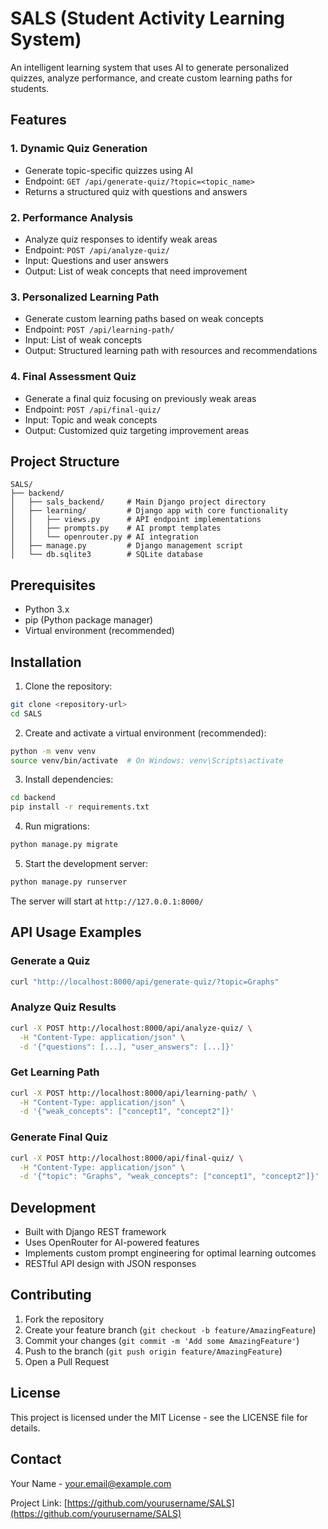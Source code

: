 # SALS (Student Activity Learning System)

An intelligent learning system that uses AI to generate personalized quizzes, analyze performance, and create custom learning paths for students.

## Features

### 1. Dynamic Quiz Generation
- Generate topic-specific quizzes using AI
- Endpoint: `GET /api/generate-quiz/?topic=<topic_name>`
- Returns a structured quiz with questions and answers

### 2. Performance Analysis
- Analyze quiz responses to identify weak areas
- Endpoint: `POST /api/analyze-quiz/`
- Input: Questions and user answers
- Output: List of weak concepts that need improvement

### 3. Personalized Learning Path
- Generate custom learning paths based on weak concepts
- Endpoint: `POST /api/learning-path/`
- Input: List of weak concepts
- Output: Structured learning path with resources and recommendations

### 4. Final Assessment Quiz
- Generate a final quiz focusing on previously weak areas
- Endpoint: `POST /api/final-quiz/`
- Input: Topic and weak concepts
- Output: Customized quiz targeting improvement areas

## Project Structure

```
SALS/
├── backend/
│   ├── sals_backend/     # Main Django project directory
│   ├── learning/         # Django app with core functionality
│   │   ├── views.py      # API endpoint implementations
│   │   ├── prompts.py    # AI prompt templates
│   │   └── openrouter.py # AI integration
│   ├── manage.py         # Django management script
│   └── db.sqlite3        # SQLite database
```

## Prerequisites

- Python 3.x
- pip (Python package manager)
- Virtual environment (recommended)

## Installation

1. Clone the repository:
```bash
git clone <repository-url>
cd SALS
```

2. Create and activate a virtual environment (recommended):
```bash
python -m venv venv
source venv/bin/activate  # On Windows: venv\Scripts\activate
```

3. Install dependencies:
```bash
cd backend
pip install -r requirements.txt
```

4. Run migrations:
```bash
python manage.py migrate
```

5. Start the development server:
```bash
python manage.py runserver
```

The server will start at `http://127.0.0.1:8000/`

## API Usage Examples

### Generate a Quiz
```bash
curl "http://localhost:8000/api/generate-quiz/?topic=Graphs"
```

### Analyze Quiz Results
```bash
curl -X POST http://localhost:8000/api/analyze-quiz/ \
  -H "Content-Type: application/json" \
  -d '{"questions": [...], "user_answers": [...]}'
```

### Get Learning Path
```bash
curl -X POST http://localhost:8000/api/learning-path/ \
  -H "Content-Type: application/json" \
  -d '{"weak_concepts": ["concept1", "concept2"]}'
```

### Generate Final Quiz
```bash
curl -X POST http://localhost:8000/api/final-quiz/ \
  -H "Content-Type: application/json" \
  -d '{"topic": "Graphs", "weak_concepts": ["concept1", "concept2"]}'
```

## Development

- Built with Django REST framework
- Uses OpenRouter for AI-powered features
- Implements custom prompt engineering for optimal learning outcomes
- RESTful API design with JSON responses

## Contributing

1. Fork the repository
2. Create your feature branch (`git checkout -b feature/AmazingFeature`)
3. Commit your changes (`git commit -m 'Add some AmazingFeature'`)
4. Push to the branch (`git push origin feature/AmazingFeature`)
5. Open a Pull Request

## License

This project is licensed under the MIT License - see the LICENSE file for details.

## Contact

Your Name - your.email@example.com

Project Link: [https://github.com/yourusername/SALS](https://github.com/yourusername/SALS) 
